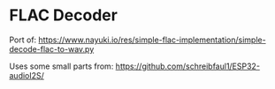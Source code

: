 # FLAC Decoder

Port of: https://www.nayuki.io/res/simple-flac-implementation/simple-decode-flac-to-wav.py

Uses some small parts from: https://github.com/schreibfaul1/ESP32-audioI2S/
